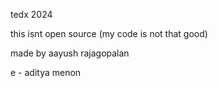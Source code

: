 tedx 2024

this isnt open source (my code is not that good)

made by aayush rajagopalan

e - aditya menon
